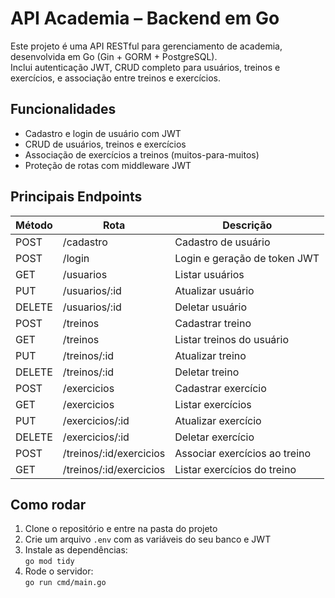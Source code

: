 # API Academia – Backend em Go

Este projeto é uma API RESTful para gerenciamento de academia, desenvolvida em Go (Gin + GORM + PostgreSQL).  
Inclui autenticação JWT, CRUD completo para usuários, treinos e exercícios, e associação entre treinos e exercícios.

## Funcionalidades

- Cadastro e login de usuário com JWT
- CRUD de usuários, treinos e exercícios
- Associação de exercícios a treinos (muitos-para-muitos)
- Proteção de rotas com middleware JWT

## Principais Endpoints

| Método | Rota                        | Descrição                       |
|--------|-----------------------------|---------------------------------|
| POST   | /cadastro                   | Cadastro de usuário             |
| POST   | /login                      | Login e geração de token JWT    |
| GET    | /usuarios                   | Listar usuários                 |
| PUT    | /usuarios/:id               | Atualizar usuário               |
| DELETE | /usuarios/:id               | Deletar usuário                 |
| POST   | /treinos                    | Cadastrar treino                |
| GET    | /treinos                    | Listar treinos do usuário       |
| PUT    | /treinos/:id                | Atualizar treino                |
| DELETE | /treinos/:id                | Deletar treino                  |
| POST   | /exercicios                 | Cadastrar exercício             |
| GET    | /exercicios                 | Listar exercícios               |
| PUT    | /exercicios/:id             | Atualizar exercício             |
| DELETE | /exercicios/:id             | Deletar exercício               |
| POST   | /treinos/:id/exercicios     | Associar exercícios ao treino   |
| GET    | /treinos/:id/exercicios     | Listar exercícios do treino     |

## Como rodar

1. Clone o repositório e entre na pasta do projeto
2. Crie um arquivo `.env` com as variáveis do seu banco e JWT
3. Instale as dependências:  
   `go mod tidy`
4. Rode o servidor:  
   `go run cmd/main.go`
